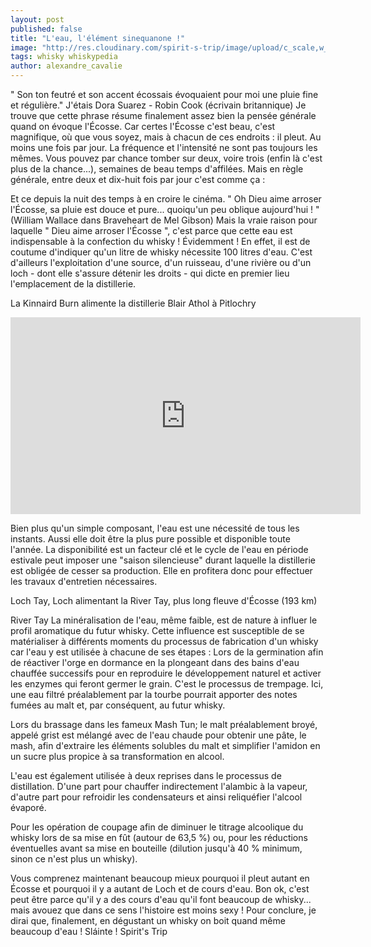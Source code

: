 ```yaml
---
layout: post
published: false
title: "L'eau, l'élément sinequanone !"
image: "http://res.cloudinary.com/spirit-s-trip/image/upload/c_scale,w_600/v1490704880/IMG_1767_nhhwin.jpg"
tags: whisky whiskypedia
author: alexandre_cavalie
---
```


" Son ton feutré et son accent écossais évoquaient pour moi une pluie fine et régulière."
J'étais Dora Suarez - Robin Cook (écrivain britannique)
Je trouve que cette phrase résume finalement assez bien la pensée générale quand on évoque l'Écosse. Car certes l'Écosse c'est beau, c'est magnifique, où que vous soyez, mais à chacun de ces endroits : il pleut. Au moins une fois par jour.
La fréquence et l'intensité ne sont pas toujours les mêmes. Vous pouvez par chance tomber sur deux, voire trois (enfin là c'est plus de la chance...), semaines de beau temps d'affilées. Mais en règle générale, entre deux et dix-huit fois par jour c'est comme ça :

Et ce depuis la nuit des temps à en croire le cinéma.
" Oh Dieu aime arroser l'Écosse, sa pluie est douce et pure... quoiqu'un peu oblique aujourd'hui ! " (William Wallace dans Braveheart de Mel Gibson)
Mais la vraie raison pour laquelle " Dieu aime arroser l'Écosse ", c'est parce que cette eau est indispensable à la confection du whisky ! Évidemment !
En effet, il est de coutume d'indiquer qu'un litre de whisky nécessite 100 litres d'eau.
C'est d'ailleurs l'exploitation d'une source, d'un ruisseau, d'une rivière ou d'un loch - dont elle s'assure détenir les droits - qui dicte en premier lieu l'emplacement de la distillerie.

La Kinnaird Burn alimente la distillerie Blair Athol à Pitlochry

<iframe width="560" height="315" src="https://www.youtube.com/embed/fY1SWsaIf4o" frameborder="0" allowfullscreen></iframe>

Bien plus qu'un simple composant, l'eau est une nécessité de tous les instants. Aussi elle doit être la plus pure possible et disponible toute l'année.
La disponibilité est un facteur clé et le cycle de l'eau en période estivale peut imposer une "saison silencieuse" durant laquelle la distillerie est obligée de cesser sa production. Elle en profitera donc pour effectuer les travaux d'entretien nécessaires.

Loch Tay, Loch alimentant la River Tay, plus long fleuve d'Écosse (193 km)


River Tay
La minéralisation de l'eau, même faible, est de nature à influer le profil aromatique du futur whisky.
Cette influence est susceptible de se matérialiser à différents moments du processus de fabrication d'un whisky car l'eau y est utilisée à chacune de ses étapes :
Lors de la germination afin de réactiver l'orge en dormance en la plongeant dans des bains d'eau chauffée successifs pour en reproduire le développement naturel et activer les enzymes qui feront germer le grain. C'est le processus de trempage. Ici, une eau filtré préalablement par la tourbe pourrait apporter des notes fumées au malt et, par conséquent, au futur whisky.

Lors du brassage dans les fameux Mash Tun; le malt préalablement broyé, appelé grist est mélangé avec de l'eau chaude pour obtenir une pâte, le mash, afin d'extraire les éléments solubles du malt et simplifier l'amidon en un sucre plus propice à sa transformation en alcool.

L'eau est également utilisée à deux reprises dans le processus de distillation. D'une part pour chauffer indirectement l'alambic à la vapeur, d'autre part pour refroidir les condensateurs et ainsi reliquéfier l'alcool évaporé.

Pour les opération de coupage afin de diminuer le titrage alcoolique du whisky lors de sa mise en fût (autour de 63,5 %) ou, pour les réductions éventuelles avant sa mise en bouteille (dilution jusqu'à 40 % minimum, sinon ce n'est plus un whisky).

Vous comprenez maintenant beaucoup mieux pourquoi il pleut autant en Écosse et pourquoi il y a autant de Loch et de cours d'eau.
Bon ok, c'est peut être parce qu'il y a des cours d'eau qu'il font beaucoup de whisky... mais avouez que dans ce sens l'histoire est moins sexy !
Pour conclure, je dirai que, finalement, en dégustant un whisky on boit quand même beaucoup d'eau !
                        Sláinte !
Spirit's Trip
